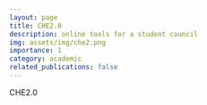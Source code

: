 ```yaml
---
layout: page
title: CHE2.0
description: online tools for a student council
img: assets/img/che2.png
importance: 1
category: academic
related_publications: false
---
```


CHE2.0

